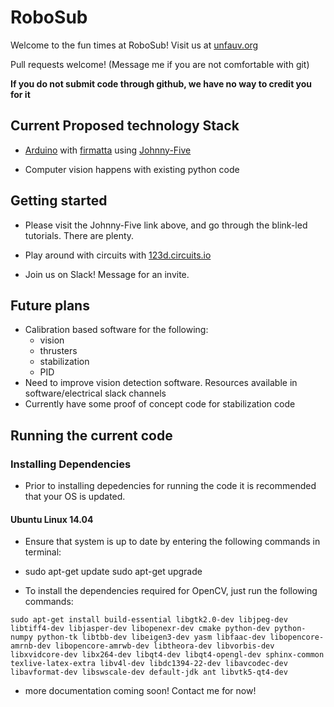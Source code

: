 # RoboSub

Welcome to the fun times at RoboSub! Visit us at [unfauv.org](http://unfauv.org)

Pull requests welcome! (Message me if you are not comfortable with git)

**If you do not submit code through github, we have no way to credit you for it**

## Current Proposed technology Stack

- [Arduino](https://www.arduino.cc/) with [firmatta](https://www.arduino.cc/en/Reference/Firmata) using [Johnny-Five](https://github.com/rwaldron/johnny-five)

- Computer vision happens with existing python code

## Getting started

- Please visit the Johnny-Five link above, and go through the blink-led tutorials. There are plenty.
- Play around with circuits with [123d.circuits.io](https://123d.circuits.io/lab)

- Join us on Slack! Message for an invite.

## Future plans

- Calibration based software for the following:
  - vision
  - thrusters
  - stabilization
  - PID
- Need to improve vision detection software. Resources available in software/electrical slack channels
- Currently have some proof of concept code for stabilization code

## Running the current code

### Installing Dependencies 

 - Prior to installing depedencies for running the code it is recommended that your OS is updated. 
 
 #### Ubuntu Linux 14.04 

  - Ensure that system is up to date by entering the following commands in terminal: 
  - sudo apt-get update
sudo apt-get upgrade

  - To install the dependencies required for OpenCV, just run the following commands:

`sudo apt-get install build-essential libgtk2.0-dev libjpeg-dev libtiff4-dev libjasper-dev libopenexr-dev cmake python-dev python-numpy python-tk libtbb-dev libeigen3-dev yasm libfaac-dev libopencore-amrnb-dev libopencore-amrwb-dev libtheora-dev libvorbis-dev libxvidcore-dev libx264-dev libqt4-dev libqt4-opengl-dev sphinx-common texlive-latex-extra libv4l-dev libdc1394-22-dev libavcodec-dev libavformat-dev libswscale-dev default-jdk ant libvtk5-qt4-dev`

- more documentation coming soon! Contact me for now!
